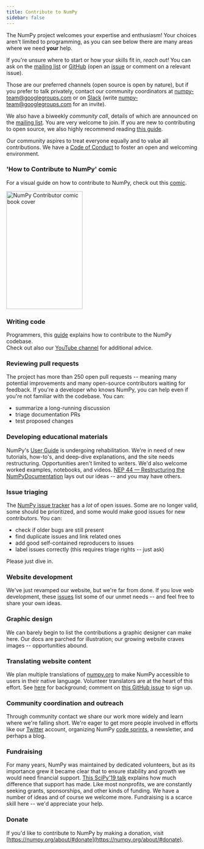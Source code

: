 ```yaml
---
title: Contribute to NumPy
sidebar: false
---
```


The NumPy project welcomes your expertise and enthusiasm!
Your choices aren't limited to programming, as you can
see below there are many areas where we need **your** help.

If you're unsure where to start or how your skills fit in, _reach out!_ You
can ask on the [mailing
list](https://mail.python.org/mailman/listinfo/numpy-discussion) or
[GitHub](http://github.com/numpy/numpy) (open an
[issue](https://github.com/numpy/numpy/issues) or comment on a relevant
issue).

Those are our preferred channels (open source is open by nature), but
if you prefer to talk privately, contact our community coordinators at
<numpy-team@googlegroups.com> or on [Slack](https://numpy-team.slack.com)
(write  <numpy-team@googlegroups.com> for an invite).

We also have a biweekly _community call_, details of which are announced on
the [mailing list](https://mail.python.org/mailman/listinfo/numpy-discussion).
You are very welcome to join.
If you are new to contributing to open source, we also highly recommend reading
[this guide](https://opensource.guide/how-to-contribute/).

Our community aspires to treat everyone equally and to value all
contributions. We have a [Code of Conduct](/code-of-conduct) to foster an open
and welcoming environment.

### 'How to Contribute to NumPy' comic
For a visual guide on how to contribute to NumPy, check out this [comic](https://heyzine.com/flip-book/3e66a13901.html).

<a href="https://heyzine.com/flip-book/3e66a13901.html">
  <img src="/images/content_images/numpy-comic.png" alt="NumPy Contributor comic book cover" width="200" height="309">
</a>

### Writing code

Programmers, this
[guide](https://numpy.org/devdocs/dev/index.html#development-process-summary)
explains how to contribute to the NumPy codebase.
<br>Check out also our [YouTube channel](https://www.youtube.com/playlist?list=PLCK6zCrcN3GXBUUzDr9L4__LnXZVtaIzS) for additional advice.

### Reviewing pull requests
The project has more than 250 open pull requests -- meaning many potential
improvements and many open-source contributors waiting for feedback. If you're
a developer who knows NumPy, you can help even if you're not familiar with the
codebase. You can:
* summarize a long-running discussion
* triage documentation PRs
* test proposed changes

### Developing educational materials

NumPy's [User Guide](https://numpy.org/devdocs) is undergoing rehabilitation.
We're in need of new tutorials, how-to's, and deep-dive explanations, and the
site needs restructuring. Opportunities aren't limited to writers. We'd also
welcome worked examples, notebooks, and videos. [NEP 44 — Restructuring the
NumPyDocumentation](https://numpy.org/neps/nep-0044-restructuring-numpy-docs.html)
lays out our ideas -- and you may have others.

### Issue triaging

The [NumPy issue tracker](https://github.com/numpy/numpy/issues) has a _lot_
of open issues. Some are no longer valid, some should be prioritized, and some
would make good issues for new contributors.  You can:

* check if older bugs are still present
* find duplicate issues and link related ones
* add good self-contained reproducers to issues
* label issues correctly (this requires triage rights -- just ask)

Please just dive in.

### Website development

We've just revamped our website, but we're far from done. If you love web
development, these
[issues](https://github.com/numpy/numpy.org/issues?q=is%3Aissue+is%3Aopen+label%3Adesign)
list some of our unmet needs -- and feel free to share your own ideas.

### Graphic design

We can barely begin to list the contributions a graphic designer can make here.
Our docs are parched for illustration; our growing website craves images --
opportunities abound.

### Translating website content

We plan multiple translations of [numpy.org](https://numpy.org) to make NumPy
accessible to users in their native language. Volunteer translators are at the heart
of this effort.  See
[here](https://numpy.org/neps/nep-0028-website-redesign.html#translation-multilingual-i18n)
for background; comment on [this GitHub
issue](https://github.com/numpy/numpy.org/issues/55) to sign up.

### Community coordination and outreach

Through community contact we share our work more widely and learn where we're
falling short. We're eager to get more people involved in efforts like our
[Twitter](https://twitter.com/numpy_team) account, organizing NumPy [code
sprints](https://scisprints.github.io/), a newsletter, and perhaps a blog.

### Fundraising

For many years, NumPy was maintained by dedicated volunteers, but as its importance grew it 
became clear that to ensure stability and growth we would need financial support.
[This SciPy'19 talk](https://www.youtube.com/watch?v=dBTJD_FDVjU) explains how much difference 
that support has made. Like most nonprofits, we are constantly seeking grants, sponsorships, 
and other kinds of funding. We have a number of ideas and of course we welcome more. 
Fundraising is a scarce skill here -- we'd appreciate your help.

### Donate

If you'd like to contribute to NumPy by making a donation, visit [https://numpy.org/about/#donate](https://numpy.org/about/#donate).


